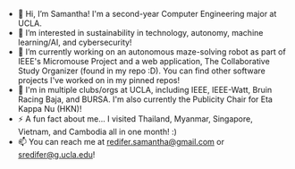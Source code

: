 - 👋 Hi, I’m Samantha! I'm a second-year Computer Engineering major at UCLA.
- 👀 I’m interested in sustainability in technology, autonomy, machine learning/AI, and cybersecurity!
- 🌱 I’m currently working on an autonomous maze-solving robot as part of IEEE's Micromouse Project and a web application, The Collaborative Study Organizer (found in my repo :D). You can find other software projects I've worked on in my pinned repos!
- 👥 I'm in multiple clubs/orgs at UCLA, including IEEE, IEEE-Watt, Bruin Racing Baja, and BURSA. I'm also currently the Publicity Chair for Eta Kappa Nu (HKN)!
- ⚡ A fun fact about me... I visited Thailand, Myanmar, Singapore, Vietnam, and Cambodia all in one month! :)
-  📫 You can reach me at redifer.samantha@gmail.com or sredifer@g.ucla.edu!

<!---
sredifer/sredifer is a ✨ special ✨ repository because its `README.md` (this file) appears on your GitHub profile.
You can click the Preview link to take a look at your changes.
--->

